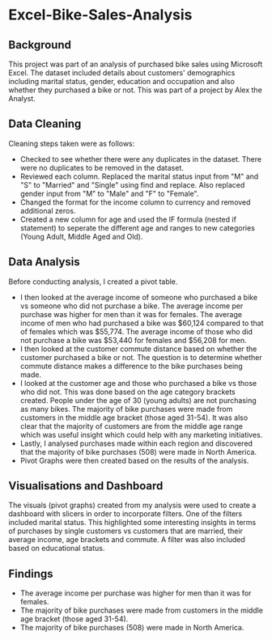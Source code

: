 # Excel-Bike-Sales-Analysis


## Background 
This project was part of an analysis of purchased bike sales using Microsoft Excel. The dataset included details about customers' demographics including marital status, gender, education and occupation and also whether they purchased a bike or not. This was part of a project by Alex the Analyst. 

## Data Cleaning
Cleaning steps taken were as follows: 
* Checked to see whether there were any duplicates in the dataset. There were no duplicates to be removed in the dataset.
* Reviewed each column. Replaced the marital status input from "M" and "S" to "Married" and "Single" using find and replace. Also replaced gender input from "M" to "Male" and "F" to "Female".
* Changed the format for the income column to currency and removed additional zeros.
* Created a new column for age and used the IF formula (nested if statement) to seperate the different age and ranges to new categories (Young Adult, Middle Aged and Old). 

## Data Analysis
Before conducting analysis, I created a pivot table. 
* I then looked at the average income of someone who purchased a bike vs someone who did not purchase a bike. The average income per purchase was higher for men than it was for females. The average income of men who had purchased a bike was $60,124 compared to that of females which was $55,774. The average income of those who did not purchase a bike was $53,440 for females and $56,208 for men. 
* I then looked at the customer commute distance based on whether the customer purchased a bike or not. The question is to determine whether commute distance makes a difference to the bike purchases being made. 
* I looked at the customer age and those who purchased a bike vs those who did not. This was done based on the age category brackets created. People under the age of 30 (young adults) are not purchasing as many bikes. The majority of bike purchases were made from customers in the middle age bracket (those aged 31-54). It was also clear that the majority of customers are from the middle age range which was useful insight which could help with any marketing initiatives. 
* Lastly, I analysed purchases made within each region and discovered that the majority of bike purchases (508) were made in North America.
* Pivot Graphs were then created based on the results of the analysis.

## Visualisations and Dashboard
The visuals (pivot graphs) created from my analysis were used to create a dashboard with slicers in order to incorporate filters. One of the filters included marital status. This highlighted some interesting insights in terms of purchases by single customers vs customers that are married, their average income, age brackets and commute. A filter was also included based on educational status.  

## Findings
* The average income per purchase was higher for men than it was for females.
* The majority of bike purchases were made from customers in the middle age bracket (those aged 31-54).
* The majority of bike purchases (508) were made in North America.


